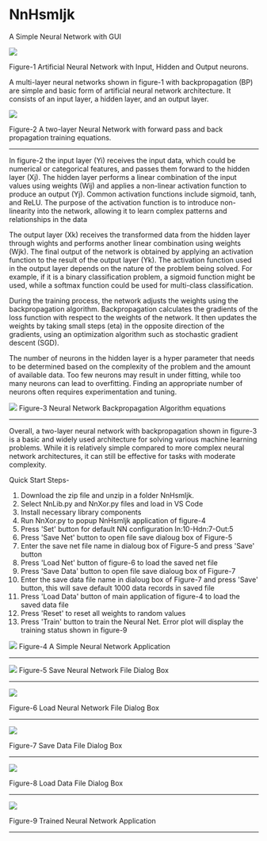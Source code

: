 # NnHsmIjk
A Simple Neural Network with GUI

<img src=Readme_files/Ann.jpg>

Figure-1 Artificial Neural Network with Input, Hidden and Output neurons.


A multi-layer neural networks shown in figure-1  with backpropagation (BP) are simple and basic form of artificial neural network architecture. It consists of an input layer, a hidden layer, and an output layer.
  
<img src="Readme_files/AnnIJK.jpg">

Figure-2 A two-layer Neural Network with forward pass and back propagation training equations.

***************************************  
 
 


In figure-2 the input layer (Yi) receives the input data, which could be numerical or categorical features, and passes them forward to the hidden layer (Xj). The hidden layer performs a linear combination of the input values using weights (Wij) and applies a non-linear activation function to produce an output (Yj). Common activation functions include sigmoid, tanh, and ReLU. The purpose of the activation function is to introduce non-linearity into the network, allowing it to learn complex patterns and relationships in the data

The output layer (Xk) receives the transformed data from the hidden layer through wights and performs another linear combination using weights (Wjk). The final output of the network is obtained by applying an activation function to the result of the output layer (Yk). The activation function used in the output layer depends on the nature of the problem being solved. For example, if it is a binary classification problem, a sigmoid function might be used, while a softmax function could be used for multi-class classification.

  


During the training process, the network adjusts the weights using the backpropagation algorithm. Backpropagation calculates the gradients of the loss function with respect to the weights of the network. It then updates the weights by taking small steps (eta) in the opposite direction of the gradients, using an optimization algorithm such as stochastic gradient descent (SGD).

The number of neurons in the hidden layer is a hyper parameter that needs to be determined based on the complexity of the problem and the amount of available data. Too few neurons may result in under fitting, while too many neurons can lead to overfitting. Finding an appropriate number of neurons often requires experimentation and tuning.


<img src="Readme_files/AnnBP.jpg">
Figure-3 Neural Network Backpropagation Algorithm equations

***************************************  




Overall, a two-layer neural network with backpropagation shown in figure-3 is a basic and widely used architecture for solving various machine learning problems. While it is relatively simple compared to more complex neural network architectures, it can still be effective for tasks with moderate complexity.

Quick Start Steps-

1. Download the zip file and unzip in a folder NnHsmIjk.
2. Select NnLib.py and NnXor.py files and load in VS Code
3. Install necessary library components
4. Run NnXor.py to popup NnHsmIjk application of figure-4
5. Press 'Set' button for default NN configuration In:10-Hdn:7-Out:5
6. Press 'Save Net' button to open file save dialoug box of Figure-5
7. Enter the save net file name in dialoug box of Figure-5 and press 'Save' button
8. Press 'Load Net' button of figure-6 to load the saved net file
9. Press 'Save Data' button to open file save dialoug box of Figure-7
10. Enter the save data file name in dialoug box of Figure-7 and press 'Save' button,
    this will save default 1000 data records in saved file
11. Press 'Load Data' button of main application of figure-4 to load the saved data file
12. Press 'Reset' to reset all weights to random values
13. Press 'Train' button to train the Neural Net. 
    Error plot will display the training status shown in figure-9 


 
<img src="Readme_files/Main.png">
Figure-4 A Simple Neural Network Application

***************************************  
  




<img src="Readme_files/SaveNet.png">
Figure-5 Save Neural Network File Dialog Box

***************************************  




<img src="Readme_files/LoadNet.png">

Figure-6 Load Neural Network File Dialog Box

***************************************  




  
<img src="Readme_files/SaveData.png">

Figure-7 Save Data File Dialog Box

***************************************  


<img src="Readme_files/LoadData.png">

Figure-8 Load Data File Dialog Box

***************************************  

<img src="Readme_files/Main2.png">

Figure-9 Trained Neural Network Application 

***************************************  
 
 


  


